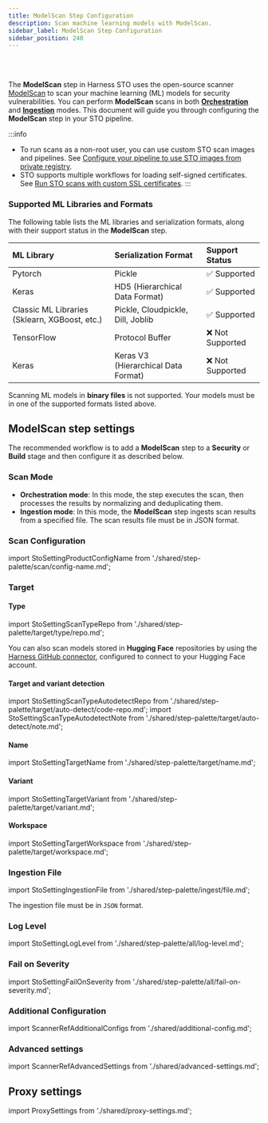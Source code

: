 ```yaml
---
title: ModelScan Step Configuration
description: Scan machine learning models with ModelScan.
sidebar_label: ModelScan Step Configuration
sidebar_position: 240
---
```


<DocsTag text="Code repo scanners" backgroundColor="#cbe2f9" textColor="#0b5cad" link="/docs/security-testing-orchestration/whats-supported/scanners?view-by=target-type#code-repo-scanners" />
<DocsTag text="Orchestration" backgroundColor="#e3cbf9" textColor="#5c0bad" link="/docs/security-testing-orchestration/get-started/key-concepts/run-an-orchestrated-scan-in-sto" />
<DocsTag text="Ingestion" backgroundColor="#e3cbf9" textColor="#5c0bad" link="/docs/security-testing-orchestration/get-started/key-concepts/ingest-scan-results-into-an-sto-pipeline" />
<br/>
<br/>

The **ModelScan** step in Harness STO uses the open-source scanner [ModelScan](https://github.com/protectai/modelscan) to scan your machine learning (ML) models for security vulnerabilities. You can perform **ModelScan** scans in both **[Orchestration](#scan-mode)** and **[Ingestion](#scan-mode)** modes. This document will guide you through configuring the **ModelScan** step in your STO pipeline.

<DocVideo src="https://youtu.be/PhvIXcwpme8" title="Scan your AI/ML models using ModelScan"/>

:::info
- To run scans as a non-root user, you can use custom STO scan images and pipelines. See [Configure your pipeline to use STO images from private registry](/docs/security-testing-orchestration/use-sto/set-up-sto-pipelines/configure-pipeline-to-use-sto-images-from-private-registry).
- STO supports multiple workflows for loading self-signed certificates. See [Run STO scans with custom SSL certificates](/docs/security-testing-orchestration/use-sto/secure-sto-pipelines/ssl-setup-in-sto/#supported-workflows-for-adding-custom-ssl-certificates).
:::

### Supported ML Libraries and Formats

The following table lists the ML libraries and serialization formats, along with their support status in the **ModelScan** step.

| ML Library                                   | Serialization Format                 | Support Status   |
| :------------------------------------------- | :----------------------------------- | :--------------- |
| Pytorch                                      | Pickle                               | ✅ Supported     |
| Keras                                        | HD5 (Hierarchical Data Format)       | ✅ Supported     |
| Classic ML Libraries (Sklearn, XGBoost, etc.) | Pickle, Cloudpickle, Dill, Joblib    | ✅ Supported     |
| TensorFlow                                   | Protocol Buffer                      | ❌ Not Supported |
| Keras                                        | Keras V3 (Hierarchical Data Format)  | ❌ Not Supported |

Scanning ML models in **binary files** is not supported. Your models must be in one of the supported formats listed above.

## ModelScan step settings

The recommended workflow is to add a **ModelScan** step to a **Security** or **Build** stage and then configure it as described below.

### Scan Mode

- **Orchestration mode**: In this mode, the step executes the scan, then processes the results by normalizing and deduplicating them.
- **Ingestion mode**: In this mode, the **ModelScan** step ingests scan results from a specified file. The scan results file must be in JSON format.

### Scan Configuration

import StoSettingProductConfigName from './shared/step-palette/scan/config-name.md';

<StoSettingProductConfigName />

### Target

#### Type

import StoSettingScanTypeRepo from './shared/step-palette/target/type/repo.md';

<StoSettingScanTypeRepo />

You can also scan models stored in **Hugging Face** repositories by using the [Harness GitHub connector](/docs/platform/connectors/code-repositories/connect-to-code-repo), configured to connect to your Hugging Face account.

#### Target and variant detection 

import StoSettingScanTypeAutodetectRepo from './shared/step-palette/target/auto-detect/code-repo.md';
import StoSettingScanTypeAutodetectNote from './shared/step-palette/target/auto-detect/note.md';

<StoSettingScanTypeAutodetectRepo/>
<StoSettingScanTypeAutodetectNote/>

#### Name

import StoSettingTargetName from './shared/step-palette/target/name.md';

<StoSettingTargetName />

#### Variant

import StoSettingTargetVariant from './shared/step-palette/target/variant.md';

<StoSettingTargetVariant />

#### Workspace

import StoSettingTargetWorkspace from './shared/step-palette/target/workspace.md';

<StoSettingTargetWorkspace />

### Ingestion File

import StoSettingIngestionFile from './shared/step-palette/ingest/file.md';

<StoSettingIngestionFile />

The ingestion file must be in `JSON` format.

### Log Level

import StoSettingLogLevel from './shared/step-palette/all/log-level.md';

<StoSettingLogLevel />

### Fail on Severity

import StoSettingFailOnSeverity from './shared/step-palette/all/fail-on-severity.md';

<StoSettingFailOnSeverity />

### Additional Configuration

import ScannerRefAdditionalConfigs from './shared/additional-config.md';

<ScannerRefAdditionalConfigs />

### Advanced settings

import ScannerRefAdvancedSettings from './shared/advanced-settings.md';

<ScannerRefAdvancedSettings />

## Proxy settings
import ProxySettings from './shared/proxy-settings.md';

<ProxySettings />